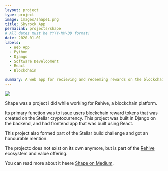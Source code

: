 ```yaml
---
layout: project
type: project
image: images/shape1.png
title: Skyrock App
permalink: projects/shape
# All dates must be YYYY-MM-DD format!
date: 2020-01-01
labels:
  - Web App
  - Python 
  - Django
  - Software Development
  - React
  - Blockchain

summary: A web app for recieving and redeeming rewards on the blockchain. 
---
```


<img class="ui image" src="{{ site.baseurl }}/images/shape1.png">

Shape was a project i did while working for Rehive, a blockchain platform. 

Its primary function was to issue users blockchain reward tokens that was created on the Stellar cryptocurrency.
This project was built in Django on the backend, and had frontend app that was built using React. 

This project also formed part of the Stellar build challenge and got an honourable mention. 

The projectc does not exist on its own anymore, but is part of the [Rehive](www.rehive.com) ecosystem and value offering.

You can read more about it heere [Shape on Medium](https://medium.com/@stephan_29342/shape-launch-a-better-way-to-reward-supporters-5ef3a51e0eba).

